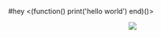 #hey
<(function() print('hello world') end)()>  


<div align="center"> <img src="https://github.com/icealeximino/icealeximino/blob/main/101790864_p0.jpg?raw=true"> </div>

